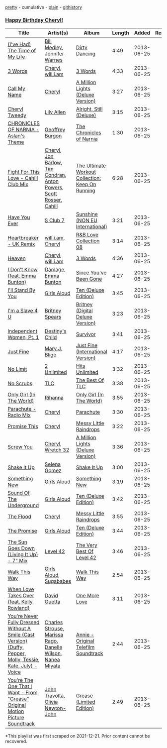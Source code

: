 [pretty](/playlists/pretty/7qLIVhpCFAiX1Teqf3L6Y4.md) - cumulative - [plain](/playlists/plain/7qLIVhpCFAiX1Teqf3L6Y4) - [githistory](https://github.githistory.xyz/mackorone/spotify-playlist-archive/blob/main/playlists/plain/7qLIVhpCFAiX1Teqf3L6Y4)

### [Happy Birthday Cheryl!](https://open.spotify.com/playlist/7qLIVhpCFAiX1Teqf3L6Y4)

> 

| Title | Artist(s) | Album | Length | Added | Removed |
|---|---|---|---|---|---|
| [\(I've Had\) The Time of My Life](https://open.spotify.com/track/5UqqOfFa9DYXALpCCF8VwB) | [Bill Medley](https://open.spotify.com/artist/1XE70WwxhnrXNAJYQQ9ygx), [Jennifer Warnes](https://open.spotify.com/artist/1BwHztAQKypBuy5WBEdJnG) | [Dirty Dancing](https://open.spotify.com/album/03HVo5MVOWQ4kilTtF1Czg) | 4:49 | 2013-06-25 |  |
| [3 Words](https://open.spotify.com/track/1oVW2OSHLFo01CUih7sonk) | [Cheryl](https://open.spotify.com/artist/3NyNPJaemMYsL14DK2tO01), [will.i.am](https://open.spotify.com/artist/085pc2PYOi8bGKj0PNjekA) | [3 Words](https://open.spotify.com/album/3ao7El5qj953dxb01PBhPG) | 4:33 | 2013-06-25 |  |
| [Call My Name](https://open.spotify.com/track/5o7TXypciBNWzWLE6Hdzuz) | [Cheryl](https://open.spotify.com/artist/3NyNPJaemMYsL14DK2tO01) | [A Million Lights \(Deluxe Version\)](https://open.spotify.com/album/2mduHypWQwgRXMQ9kEFssu) | 3:27 | 2013-06-25 |  |
| [Cheryl Tweedy](https://open.spotify.com/track/5PTtvQue2M5sNxh4HRAbOE) | [Lily Allen](https://open.spotify.com/artist/13saZpZnCDWOI9D4IJhp1f) | [Alright, Still \(Deluxe\)](https://open.spotify.com/album/2GL5WCI7HMDmuL23hrUGK2) | 3:15 | 2013-06-25 |  |
| [CHRONICLES OF NARNIA \- Aslan's Theme](https://open.spotify.com/track/3Vn1JJA5JfeW8OCbMn6rS8) | [Geoffrey Burgon](https://open.spotify.com/artist/46p1LVHDqfnYeFVM8ISmMv) | [The Chronicles of Narnia](https://open.spotify.com/album/6cdxE4U9WRel37PkkqbOv3) | 1:30 | 2013-06-25 |  |
| [Fight For This Love \- Cahill Club Mix](https://open.spotify.com/track/4rvdtH8CqAJbd7czfrMOkM) | [Cheryl](https://open.spotify.com/artist/3NyNPJaemMYsL14DK2tO01), [Jon Barlow](https://open.spotify.com/artist/2tAiioZiNvMURkTKLkWURN), [Tim Condran](https://open.spotify.com/artist/3P2TASny9iP5E7lIZBZV5a), [Anton Powers](https://open.spotify.com/artist/7h7ahzbTkbAFsshWJ7fOrc), [Scott Rosser](https://open.spotify.com/artist/3Ut8oG1rbS6s9mFMddzzah), [Cahill](https://open.spotify.com/artist/02nqwOvmlIhYQtZ5kVqJZm) | [The Ultimate Workout Collection: Keep On Running](https://open.spotify.com/album/6fRr6LX8TjXj08J4hVnpRC) | 6:28 | 2013-06-25 |  |
| [Have You Ever](https://open.spotify.com/track/4TYs9YDpeOjZ16wKwrQ6eu) | [S Club 7](https://open.spotify.com/artist/1kM5rgJvkiDMOoKX56H6pX) | [Sunshine \(NON EU International\)](https://open.spotify.com/album/1hPQuyfhjEooUiRIENazig) | 3:21 | 2013-06-25 |  |
| [Heartbreaker \- UK Remix](https://open.spotify.com/track/1zrOjg1kqLzy7l2dJiBDBi) | [will.i.am](https://open.spotify.com/artist/085pc2PYOi8bGKj0PNjekA), [Cheryl](https://open.spotify.com/artist/3NyNPJaemMYsL14DK2tO01) | [R&B Love Collection 08](https://open.spotify.com/album/13gRCMXWway6JAyfFFsqQx) | 3:14 | 2013-06-25 |  |
| [Heaven](https://open.spotify.com/track/6UCTY2AuOGcoKS3MNx7vvW) | [Cheryl](https://open.spotify.com/artist/3NyNPJaemMYsL14DK2tO01), [will.i.am](https://open.spotify.com/artist/085pc2PYOi8bGKj0PNjekA) | [3 Words](https://open.spotify.com/album/3ao7El5qj953dxb01PBhPG) | 4:36 | 2013-06-25 |  |
| [I Don't Know \(feat\. Emma Bunton\)](https://open.spotify.com/track/1ZSwOva8kRk5SntnUHeXs2) | [Damage](https://open.spotify.com/artist/6Pwy6Wat9hp8g83y6gih5g), [Emma Bunton](https://open.spotify.com/artist/2AEEnr6Le5zHzBwpnlZSmq) | [Since You've Been Gone](https://open.spotify.com/album/3Rf5V8DXhpNNPhg77mnrGU) | 4:27 | 2013-06-25 |  |
| [I'll Stand By You](https://open.spotify.com/track/7qOoiLc5rr2B6d8ZbK1OTZ) | [Girls Aloud](https://open.spotify.com/artist/12EtLdLfJ41vUOoVzPZIUy) | [Ten \(Deluxe Edition\)](https://open.spotify.com/album/4rjs6lxPKKFILmQ9hT9mCv) | 3:45 | 2013-06-25 |  |
| [I'm a Slave 4 U](https://open.spotify.com/track/6ldwfK0yWgTAlmIfuQkTYN) | [Britney Spears](https://open.spotify.com/artist/26dSoYclwsYLMAKD3tpOr4) | [Britney \(Digital Deluxe Version\)](https://open.spotify.com/album/5ax3GTsfX5uCUaNgnJsSG5) | 3:23 | 2013-06-25 |  |
| [Independent Women, Pt\. 1](https://open.spotify.com/track/69XUpOpjzDKcfdxqZebGiI) | [Destiny's Child](https://open.spotify.com/artist/1Y8cdNmUJH7yBTd9yOvr5i) | [Survivor](https://open.spotify.com/album/2HcjLD0ButtKsQYqzoyOx9) | 3:41 | 2013-06-25 |  |
| [Just Fine](https://open.spotify.com/track/3DU5eUXTv9d6Sj99jhLHry) | [Mary J\. Blige](https://open.spotify.com/artist/1XkoF8ryArs86LZvFOkbyr) | [Just Fine \(International Version\)](https://open.spotify.com/album/3fHjefTO09TRfLdoBbRJkK) | 4:17 | 2013-06-25 |  |
| [No Limit](https://open.spotify.com/track/6bOYp97DwfOeWwYLllqPio) | [2 Unlimited](https://open.spotify.com/artist/18JD8DVlD1fakDAw7E9LFC) | [Hits Unlimited](https://open.spotify.com/album/7oIAqSaSSkFiJDK0WpILTH) | 3:32 | 2013-06-25 |  |
| [No Scrubs](https://open.spotify.com/track/5iJUGd5boRXsCmW00B3Mtq) | [TLC](https://open.spotify.com/artist/0TImkz4nPqjegtVSMZnMRq) | [The Best Of TLC](https://open.spotify.com/album/6bTUTKQbRd293kWQoy44Bw) | 3:38 | 2013-06-25 |  |
| [Only Girl \(In The World\)](https://open.spotify.com/track/3YJlTDtUXu1sGh8lunblkG) | [Rihanna](https://open.spotify.com/artist/5pKCCKE2ajJHZ9KAiaK11H) | [Only Girl \(In The World\)](https://open.spotify.com/album/5R02Ascj55hnaOZgQIzVXD) | 3:55 | 2013-06-25 |  |
| [Parachute \- Radio Mix](https://open.spotify.com/track/52f4g09cBXbKDTkzHG1yGl) | [Cheryl](https://open.spotify.com/artist/3NyNPJaemMYsL14DK2tO01) | [Parachute](https://open.spotify.com/album/2oMLE4blP5RXe522AvNnTQ) | 3:30 | 2013-06-25 |  |
| [Promise This](https://open.spotify.com/track/2UKWiHzOTYplGmoGlm4cl5) | [Cheryl](https://open.spotify.com/artist/3NyNPJaemMYsL14DK2tO01) | [Messy Little Raindrops](https://open.spotify.com/album/1oqE0q5ajF0gAj17OGjXz8) | 3:22 | 2013-06-25 |  |
| [Screw You](https://open.spotify.com/track/3o9tnUEtsEQnVDimUZ8wnz) | [Cheryl](https://open.spotify.com/artist/3NyNPJaemMYsL14DK2tO01), [Wretch 32](https://open.spotify.com/artist/0T2sGLJKge2eaFmZJxX7sq) | [A Million Lights \(Deluxe Version\)](https://open.spotify.com/album/2mduHypWQwgRXMQ9kEFssu) | 3:36 | 2013-06-25 |  |
| [Shake It Up](https://open.spotify.com/track/5MfRd2sGeqjNXwV9jOeUzp) | [Selena Gomez](https://open.spotify.com/artist/0C8ZW7ezQVs4URX5aX7Kqx) | [Shake It Up](https://open.spotify.com/album/3krSV6Kf9aDToAmWTamZCh) | 3:00 | 2013-06-25 |  |
| [Something New](https://open.spotify.com/track/0GqRSiO3OF89bNwe9V8HYi) | [Girls Aloud](https://open.spotify.com/artist/12EtLdLfJ41vUOoVzPZIUy) | [Something New](https://open.spotify.com/album/1Lz6yaDt9oyoVmCchlHofo) | 3:19 | 2013-06-25 |  |
| [Sound Of The Underground](https://open.spotify.com/track/7lDZ6dKWMR3olgjAgUwG20) | [Girls Aloud](https://open.spotify.com/artist/12EtLdLfJ41vUOoVzPZIUy) | [Ten \(Deluxe Edition\)](https://open.spotify.com/album/4rjs6lxPKKFILmQ9hT9mCv) | 3:42 | 2013-06-25 |  |
| [The Flood](https://open.spotify.com/track/78vhO9k0vcok9qm2ixTmUh) | [Cheryl](https://open.spotify.com/artist/3NyNPJaemMYsL14DK2tO01) | [Messy Little Raindrops](https://open.spotify.com/album/1oqE0q5ajF0gAj17OGjXz8) | 3:55 | 2013-06-25 |  |
| [The Promise](https://open.spotify.com/track/4JiQNrNwViF182zMsXzZiG) | [Girls Aloud](https://open.spotify.com/artist/12EtLdLfJ41vUOoVzPZIUy) | [Ten \(Deluxe Edition\)](https://open.spotify.com/album/4rjs6lxPKKFILmQ9hT9mCv) | 3:44 | 2013-06-25 |  |
| [The Sun Goes Down \(Living It Up\) \- 7" Mix](https://open.spotify.com/track/1eQnLPkCr6XK8UHRUXXQxY) | [Level 42](https://open.spotify.com/artist/0L9xkvBPcEp1nrhDrodxc5) | [The Very Best Of Level 42](https://open.spotify.com/album/24S7ZubxlsWpDawLbRKoN3) | 3:46 | 2013-06-25 |  |
| [Walk This Way](https://open.spotify.com/track/1GTiybcmydRZ538koZv9e4) | [Girls Aloud](https://open.spotify.com/artist/12EtLdLfJ41vUOoVzPZIUy), [Sugababes](https://open.spotify.com/artist/7rZNSLWMjTbwdLNskFbzFf) | [Walk This Way](https://open.spotify.com/album/2bX2QEcBUj4wgAWeCUBjCw) | 2:54 | 2013-06-25 |  |
| [When Love Takes Over \(feat\. Kelly Rowland\)](https://open.spotify.com/track/1hRFVIy9As8OVRk8B7CrD5) | [David Guetta](https://open.spotify.com/artist/1Cs0zKBU1kc0i8ypK3B9ai) | [One More Love](https://open.spotify.com/album/5DJc5qCdB5pPrDO97LXjeW) | 3:11 | 2013-06-25 |  |
| [You're Never Fully Dressed Without A Smile \(Cast Version\) \(Duffy, Pepper, Molly, Tessie, Kate, July\) \- Voice](https://open.spotify.com/track/4NBaU2LgcstUzHwJsIB41b) | [Charles Strouse](https://open.spotify.com/artist/1HO6dUh3pea34OKnmsmjQx), [Marissa Rago](https://open.spotify.com/artist/1Co6ewVy8YK30ZoHGuEbQO), [Danelle Wilson](https://open.spotify.com/artist/3uSjHlwoV6qBwOcnEUJ8JL), [Nanea Miyata](https://open.spotify.com/artist/2LyrOti8mKi9j40lLFXtwm) | [Annie \- Original Telefilm Soundtrack](https://open.spotify.com/album/4rEVfFhY5aP2oYee7t8eqn) | 2:44 | 2013-06-25 |  |
| [You're The One That I Want \- From "Grease" Original Motion Picture Soundtrack](https://open.spotify.com/track/1pj3RzpA5AoXkZln0NockI) | [John Travolta](https://open.spotify.com/artist/4hKkEHkaqCsyxNxXEsszVH), [Olivia Newton\-John](https://open.spotify.com/artist/4BoRxUdrcgbbq1rxJvvhg9) | [Grease \(Limited Edition\)](https://open.spotify.com/album/1Dswj6aSRPvC7auzJYJzY7) | 2:49 | 2013-06-25 |  |

\*This playlist was first scraped on 2021-12-21. Prior content cannot be recovered.